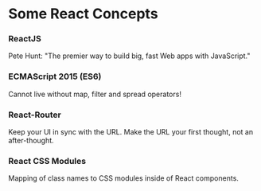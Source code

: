 # Some React Concepts

### ReactJS
Pete Hunt: "The premier way to build big, fast Web apps with JavaScript."

### ECMAScript 2015 (ES6)
Cannot live without map, filter and spread operators!

### React-Router
Keep your UI in sync with the URL.
Make the URL your first thought, not an after-thought.

### React CSS Modules
Mapping of class names to CSS modules inside of React components.
